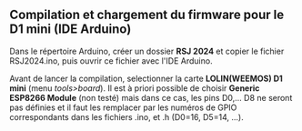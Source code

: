 ## Compilation et chargement du firmware pour le D1 mini (IDE Arduino)
Dans le répertoire Arduino, créer un dossier __RSJ 2024__ et copier le fichier RSJ2024.ino, puis ouvrir ce fichier avec l'IDE Arduino.

Avant de lancer la compilation, selectionner la carte __LOLIN(WEEMOS) D1 mini__ (menu _tools>board_). Il est à priori possible de choisir __Generic ESP8266 Module__ (non testé) mais dans ce cas, les pins D0,... D8 ne seront pas définies et il faut les remplacer par les numéros de GPIO correspondants dans les fichiers .ino, et .h (D0=16, D5=14, ...).
